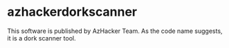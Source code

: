 # azhackerdorkscanner
This software is published by AzHacker Team. As the code name suggests, it is a dork scanner tool.
